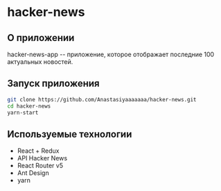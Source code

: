# hacker-news

## О приложении 
hacker-news-app -- приложение,  которое отображает последние 100 актуальных новостей.

## Запуск приложения 
```sh
git clone https://github.com/Anastasiyaaaaaaa/hacker-news.git
cd hacker-news
yarn-start
```

## Используемые технологии
- React + Redux
- API Hacker News
- React Router v5
- Ant Design
- yarn